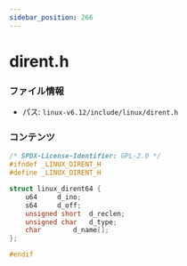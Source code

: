 ```yaml
---
sidebar_position: 266
---
```

# dirent.h

### ファイル情報

- パス: `linux-v6.12/include/linux/dirent.h`

### コンテンツ

```h
/* SPDX-License-Identifier: GPL-2.0 */
#ifndef _LINUX_DIRENT_H
#define _LINUX_DIRENT_H

struct linux_dirent64 {
	u64		d_ino;
	s64		d_off;
	unsigned short	d_reclen;
	unsigned char	d_type;
	char		d_name[];
};

#endif

```
